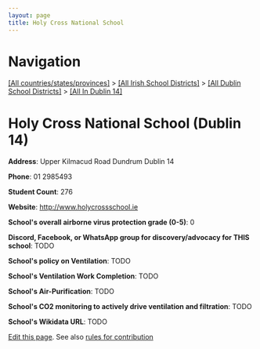 ```yaml
---
layout: page
title: Holy Cross National School
---
```

# Navigation

[[All countries/states/provinces]](../../../..) > [[All Irish School Districts]](../../..) > [[All Dublin School Districts]](../..) > [[All In Dublin 14]](..)

# Holy Cross National School (Dublin 14)

**Address**: Upper Kilmacud Road Dundrum Dublin 14

**Phone**: 01 2985493

**Student Count**: 276

**Website**: <http://www.holycrossschool.ie>

**School's overall airborne virus protection grade (0-5)**: 0

**Discord, Facebook, or WhatsApp group for discovery/advocacy for THIS school**: TODO

**School's policy on Ventilation**: TODO

**School's Ventilation Work Completion**: TODO

**School's Air-Purification**: TODO

**School's CO2 monitoring to actively drive ventilation and filtration**: TODO

**School's Wikidata URL**: TODO


[Edit this page](https://github.com/ventilate-schools/Ireland/edit/main/./Dublin_14/Holy_Cross_National_School.md). See also [rules for contribution](../../../contribution-rules/)